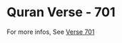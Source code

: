 # Quran Verse - 701 

For more infos, See [Verse 701](https://www.quranbookk.com/quran/search?q=701)